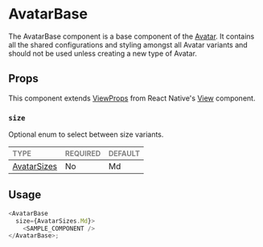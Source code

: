 # AvatarBase

The AvatarBase component is a base component of the [Avatar](../../Avatar.tsx). It contains all the shared configurations and styling amongst all Avatar variants and should not be used unless creating a new type of Avatar.

## Props

This component extends [ViewProps](https://reactnative.dev/docs/view-style-props) from React Native's [View](https://reactnative.dev/docs/view) component.

### `size`

Optional enum to select between size variants.

| <span style="color:gray;font-size:14px">TYPE</span> | <span style="color:gray;font-size:14px">REQUIRED</span> | <span style="color:gray;font-size:14px">DEFAULT</span> |
| :-------------------------------------------------- | :------------------------------------------------------ | :----------------------------------------------------- |
| [AvatarSizes](../../Avatar.types.ts)          | No                                                     | Md                                                     |

## Usage

```javascript
<AvatarBase 
  size={AvatarSizes.Md}>
    <SAMPLE_COMPONENT />
</AvatarBase>;
```

